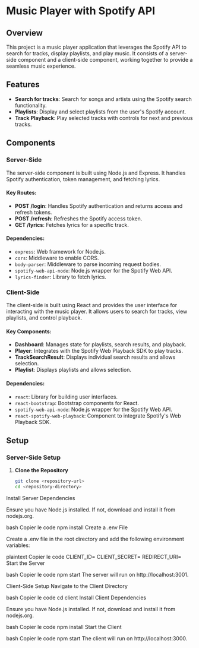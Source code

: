 # Music Player with Spotify API

## Overview
This project is a music player application that leverages the Spotify API to search for tracks, display playlists, and play music. It consists of a server-side component and a client-side component, working together to provide a seamless music experience.

## Features
- **Search for tracks**: Search for songs and artists using the Spotify search functionality.
- **Playlists**: Display and select playlists from the user's Spotify account.
- **Track Playback**: Play selected tracks with controls for next and previous tracks.

## Components

### Server-Side
The server-side component is built using Node.js and Express. It handles Spotify authentication, token management, and fetching lyrics.

#### Key Routes:
- **POST /login**: Handles Spotify authentication and returns access and refresh tokens.
- **POST /refresh**: Refreshes the Spotify access token.
- **GET /lyrics**: Fetches lyrics for a specific track.

#### Dependencies:
- `express`: Web framework for Node.js.
- `cors`: Middleware to enable CORS.
- `body-parser`: Middleware to parse incoming request bodies.
- `spotify-web-api-node`: Node.js wrapper for the Spotify Web API.
- `lyrics-finder`: Library to fetch lyrics.

### Client-Side
The client-side is built using React and provides the user interface for interacting with the music player. It allows users to search for tracks, view playlists, and control playback.

#### Key Components:
- **Dashboard**: Manages state for playlists, search results, and playback.
- **Player**: Integrates with the Spotify Web Playback SDK to play tracks.
- **TrackSearchResult**: Displays individual search results and allows selection.
- **Playlist**: Displays playlists and allows selection.

#### Dependencies:
- `react`: Library for building user interfaces.
- `react-bootstrap`: Bootstrap components for React.
- `spotify-web-api-node`: Node.js wrapper for the Spotify Web API.
- `react-spotify-web-playback`: Component to integrate Spotify's Web Playback SDK.

## Setup

### Server-Side Setup
1. **Clone the Repository**

   ```bash
   git clone <repository-url>
   cd <repository-directory>

Install Server Dependencies

Ensure you have Node.js installed. If not, download and install it from nodejs.org.

bash
Copier le code
npm install
Create a .env File

Create a .env file in the root directory and add the following environment variables:

plaintext
Copier le code
CLIENT_ID=<your-spotify-client-id>
CLIENT_SECRET=<your-spotify-client-secret>
REDIRECT_URI=<your-redirect-uri>
Start the Server

bash
Copier le code
npm start
The server will run on http://localhost:3001.

Client-Side Setup
Navigate to the Client Directory

bash
Copier le code
cd client
Install Client Dependencies

Ensure you have Node.js installed. If not, download and install it from nodejs.org.

bash
Copier le code
npm install
Start the Client

bash
Copier le code
npm start
The client will run on http://localhost:3000.
